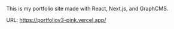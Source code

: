 This is my portfolio site made with React, Next.js, and GraphCMS. 

URL: https://portfoliov3-pink.vercel.app/